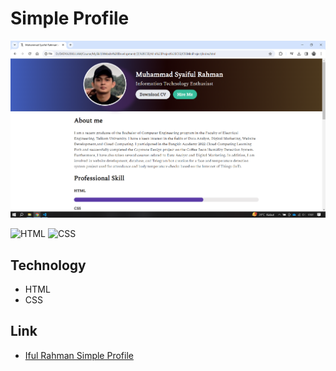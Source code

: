 # Simple Profile

<p align="center">
  <img width="800" alt="logo" src="Screenshot_5.png"/>
</p>

![HTML](https://img.shields.io/badge/HTML%20-light.svg?&style=flat&logo=html5&logoColor=%23F7DF1E&color=FF6347)
![CSS](https://img.shields.io/badge/CSS%20-light.svg?&style=flat&logo=css3&logoColor=%23F7DF1E&color=1E90FF)

## Technology
- HTML
- CSS

## Link
- [Iful Rahman Simple Profile](https://ifulrahman.github.io/ifulrahmanSimpleProfile.github.io/)
